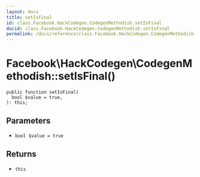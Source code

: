 ```yaml
---
layout: docs
title: setIsFinal
id: class.Facebook.HackCodegen.CodegenMethodish.setIsFinal
docid: class.Facebook.HackCodegen.CodegenMethodish.setIsFinal
permalink: /docs/reference/class.Facebook.HackCodegen.CodegenMethodish.setIsFinal/
---
```

# Facebook\\HackCodegen\\CodegenMethodish::setIsFinal()




``` Hack
public function setIsFinal(
  bool $value = true,
): this;
```




## Parameters




* ` bool $value = true `




## Returns




- ` this `